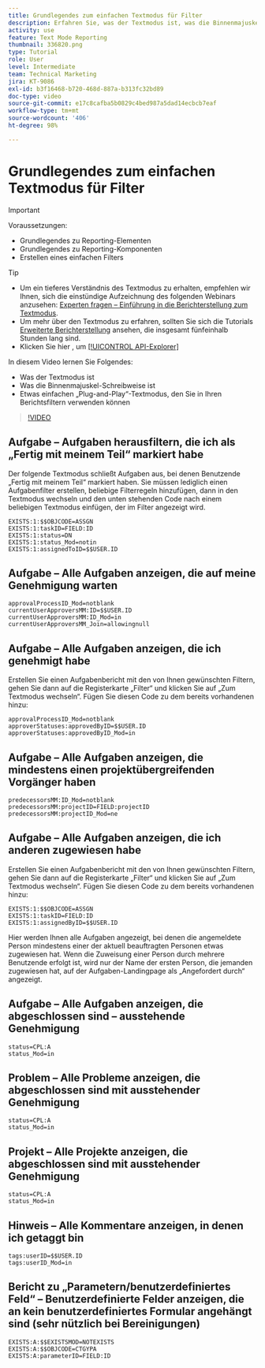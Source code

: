 ```yaml
---
title: Grundlegendes zum einfachen Textmodus für Filter
description: Erfahren Sie, was der Textmodus ist, was die Binnenmajuskel-Schreibweise ist und welchen einfachen „Plug-and-Play“-Textmodus Sie in Ihren Berichtsfiltern in Workfront verwenden können.
activity: use
feature: Text Mode Reporting
thumbnail: 336820.png
type: Tutorial
role: User
level: Intermediate
team: Technical Marketing
jira: KT-9086
exl-id: b3f16468-b720-468d-887a-b313fc32bd89
doc-type: video
source-git-commit: e17c8cafba5b0829c4bed987a5dad14ecbcb7eaf
workflow-type: tm+mt
source-wordcount: '406'
ht-degree: 98%

---
```


# Grundlegendes zum einfachen Textmodus für Filter

>[!IMPORTANT]
>
>Voraussetzungen:
>
>* Grundlegendes zu Reporting-Elementen
>* Grundlegendes zu Reporting-Komponenten
>* Erstellen eines einfachen Filters

>[!TIP]
>
>* Um ein tieferes Verständnis des Textmodus zu erhalten, empfehlen wir Ihnen, sich die einstündige Aufzeichnung des folgenden Webinars anzusehen: [Experten fragen – Einführung in die Berichterstellung zum Textmodus](https://experienceleague.adobe.com/docs/workfront-events/events/reporting-and-dashboards/introduction-to-text-mode-reporting.html?lang=de).
>* Um mehr über den Textmodus zu erfahren, sollten Sie sich die Tutorials [Erweiterte Berichterstellung](https://experienceleague.adobe.com/docs/workfront-learn/tutorials-workfront/reporting/advanced-reporting/welcome-to-advanced-reporting.html?lang=de) ansehen, die insgesamt fünfeinhalb Stunden lang sind.
>* Klicken Sie hier , um [[!UICONTROL API-Explorer]](https://developer.adobe.com/workfront/api-explorer/)


In diesem Video lernen Sie Folgendes:

* Was der Textmodus ist
* Was die Binnenmajuskel-Schreibweise ist
* Etwas einfachen „Plug-and-Play“-Textmodus, den Sie in Ihren Berichtsfiltern verwenden können

>[!VIDEO](https://video.tv.adobe.com/v/336820/?quality=12&learn=on)


## Aufgabe – Aufgaben herausfiltern, die ich als „Fertig mit meinem Teil“ markiert habe

Der folgende Textmodus schließt Aufgaben aus, bei denen Benutzende „Fertig mit meinem Teil“ markiert haben. Sie müssen lediglich einen Aufgabenfilter erstellen, beliebige Filterregeln hinzufügen, dann in den Textmodus wechseln und den unten stehenden Code nach einem beliebigen Textmodus einfügen, der im Filter angezeigt wird.

```
EXISTS:1:$$OBJCODE=ASSGN  
EXISTS:1:taskID=FIELD:ID  
EXISTS:1:status=DN  
EXISTS:1:status_Mod=notin  
EXISTS:1:assignedToID=$$USER.ID 
```

## Aufgabe – Alle Aufgaben anzeigen, die auf meine Genehmigung warten

```
approvalProcessID_Mod=notblank
currentUserApproversMM:ID=$$USER.ID
currentUserApproversMM:ID_Mod=in
currentUserApproversMM_Join=allowingnull
```

## Aufgabe – Alle Aufgaben anzeigen, die ich genehmigt habe

Erstellen Sie einen Aufgabenbericht mit den von Ihnen gewünschten Filtern, gehen Sie dann auf die Registerkarte „Filter“ und klicken Sie auf „Zum Textmodus wechseln“. Fügen Sie diesen Code zu dem bereits vorhandenen hinzu:

```
approvalProcessID_Mod=notblank
approverStatuses:approvedByID=$$USER.ID
approverStatuses:approvedByID_Mod=in
```

## Aufgabe – Alle Aufgaben anzeigen, die mindestens einen projektübergreifenden Vorgänger haben

```
predecessorsMM:ID_Mod=notblank
predecessorsMM:projectID=FIELD:projectID
predecessorsMM:projectID_Mod=ne
```

## Aufgabe – Alle Aufgaben anzeigen, die ich anderen zugewiesen habe

Erstellen Sie einen Aufgabenbericht mit den von Ihnen gewünschten Filtern, gehen Sie dann auf die Registerkarte „Filter“ und klicken Sie auf „Zum Textmodus wechseln“. Fügen Sie diesen Code zu dem bereits vorhandenen hinzu:

```
EXISTS:1:$$OBJCODE=ASSGN
EXISTS:1:taskID=FIELD:ID
EXISTS:1:assignedByID=$$USER.ID
```

Hier werden Ihnen alle Aufgaben angezeigt, bei denen die angemeldete Person mindestens einer der aktuell beauftragten Personen etwas zugewiesen hat. Wenn die Zuweisung einer Person durch mehrere Benutzende erfolgt ist, wird nur der Name der ersten Person, die jemanden zugewiesen hat, auf der Aufgaben-Landingpage als „Angefordert durch“ angezeigt.

## Aufgabe – Alle Aufgaben anzeigen, die abgeschlossen sind – ausstehende Genehmigung

```
status=CPL:A
status_Mod=in
```


## Problem – Alle Probleme anzeigen, die abgeschlossen sind mit ausstehender Genehmigung

```
status=CPL:A
status_Mod=in
```


## Projekt – Alle Projekte anzeigen, die abgeschlossen sind mit ausstehender Genehmigung

```
status=CPL:A
status_Mod=in
```


## Hinweis – Alle Kommentare anzeigen, in denen ich getaggt bin

```
tags:userID=$$USER.ID
tags:userID_Mod=in
```


## Bericht zu „Parametern/benutzerdefiniertes Feld“ – Benutzerdefinierte Felder anzeigen, die an kein benutzerdefiniertes Formular angehängt sind (sehr nützlich bei Bereinigungen)

```
EXISTS:A:$$EXISTSMOD=NOTEXISTS
EXISTS:A:$$OBJCODE=CTGYPA
EXISTS:A:parameterID=FIELD:ID
```

